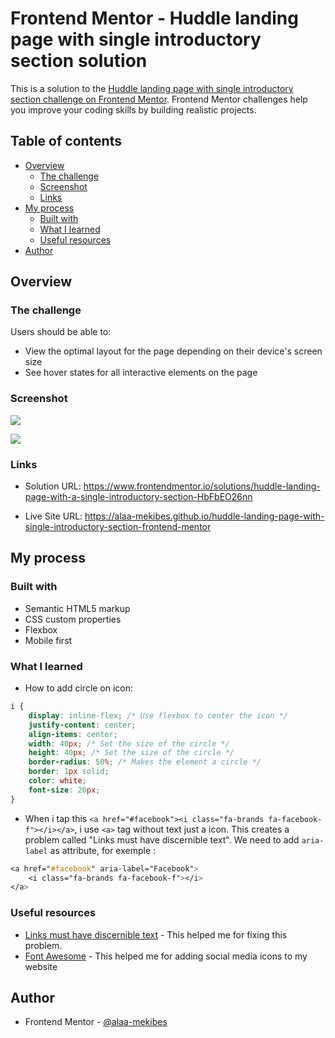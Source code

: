 # Frontend Mentor - Huddle landing page with single introductory section solution

This is a solution to the [Huddle landing page with single introductory section challenge on Frontend Mentor](https://www.frontendmentor.io/challenges/huddle-landing-page-with-a-single-introductory-section-B_2Wvxgi0). Frontend Mentor challenges help you improve your coding skills by building realistic projects. 

## Table of contents

- [Overview](#overview)
  - [The challenge](#the-challenge)
  - [Screenshot](#screenshot)
  - [Links](#links)
- [My process](#my-process)
  - [Built with](#built-with)
  - [What I learned](#what-i-learned)
  - [Useful resources](#useful-resources)
- [Author](#author)

## Overview

### The challenge

Users should be able to:

- View the optimal layout for the page depending on their device's screen size
- See hover states for all interactive elements on the page

### Screenshot

![](./Screenshot-D.png)

![](./Screenshot-M.png)

### Links

- Solution URL: https://www.frontendmentor.io/solutions/huddle-landing-page-with-a-single-introductory-section-HbFbEO26nn
  
- Live Site URL: https://alaa-mekibes.github.io/huddle-landing-page-with-single-introductory-section-frontend-mentor

## My process

### Built with

- Semantic HTML5 markup
- CSS custom properties
- Flexbox
- Mobile first

### What I learned

- How to add circle on icon:

```css
i {
    display: inline-flex; /* Use flexbox to center the icon */
    justify-content: center;
    align-items: center;
    width: 40px; /* Set the size of the circle */
    height: 40px; /* Set the size of the circle */
    border-radius: 50%; /* Makes the element a circle */
    border: 1px solid;
    color: white;
    font-size: 20px;
}
```

- When i tap this `<a href="#facebook"><i class="fa-brands fa-facebook-f"></i></a>`, i use `<a>` tag without text just a icon. This creates a problem called "Links must have discernible text". We need to add `aria-label` as attribute, for exemple :
  
```css
<a href="#facebook" aria-label="Facebook">
    <i class="fa-brands fa-facebook-f"></i>
</a>
```

### Useful resources

- [Links must have discernible text]([https://marketplace.visualstudio.com/items?itemName=cipchk.cssrem](https://dequeuniversity.com/rules/axe/4.4/link-name)) - This helped me for fixing this problem.
- [Font Awesome](https://fontawesome.com/) - This helped me for adding social media icons to my website

## Author

- Frontend Mentor - [@alaa-mekibes](https://www.frontendmentor.io/profile/alaa-mekibes)
